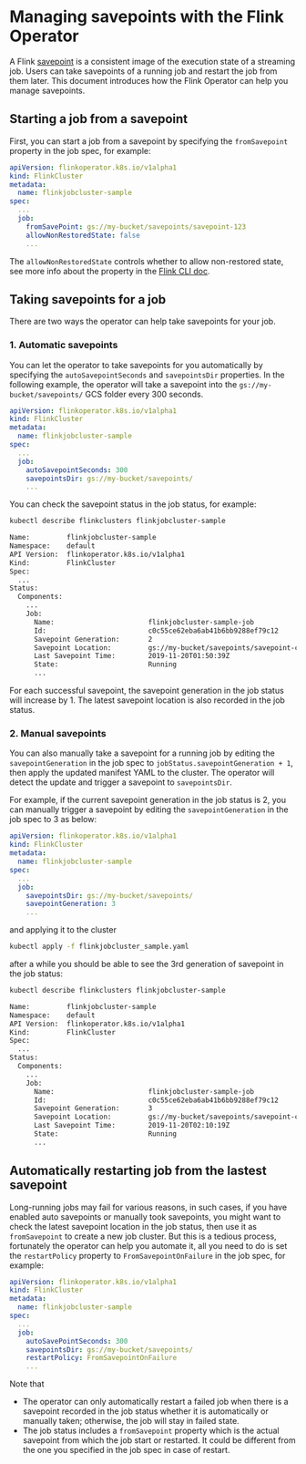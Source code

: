 # Managing savepoints with the Flink Operator

A Flink [savepoint](https://ci.apache.org/projects/flink/flink-docs-stable/ops/state/savepoints.html) is a consistent
image of the execution state of a streaming job. Users can take savepoints of a running job and restart the job from
them later. This document introduces how the Flink Operator can help you manage savepoints.

## Starting a job from a savepoint

First, you can start a job from a savepoint by specifying the `fromSavepoint` property in the job spec, for example:

```yaml
apiVersion: flinkoperator.k8s.io/v1alpha1
kind: FlinkCluster
metadata:
  name: flinkjobcluster-sample
spec:
  ...
  job:
    fromSavePoint: gs://my-bucket/savepoints/savepoint-123
    allowNonRestoredState: false
    ...
```

The `allowNonRestoredState` controls whether to allow non-restored state, see more info about the property in the
[Flink CLI doc](https://ci.apache.org/projects/flink/flink-docs-stable/ops/cli.html).

## Taking savepoints for a job

There are two ways the operator can help take savepoints for your job.

### 1. Automatic savepoints

You can let the operator to take savepoints for you automatically by specifying the `autoSavepointSeconds` and
`savepointsDir` properties. In the following example, the operator will take a savepoint into the
`gs://my-bucket/savepoints/` GCS folder every 300 seconds.

```yaml
apiVersion: flinkoperator.k8s.io/v1alpha1
kind: FlinkCluster
metadata:
  name: flinkjobcluster-sample
spec:
  ...
  job:
    autoSavepointSeconds: 300
    savepointsDir: gs://my-bucket/savepoints/
    ...
```

You can check the savepoint status in the job status, for example:

```bash
kubectl describe flinkclusters flinkjobcluster-sample

Name:         flinkjobcluster-sample
Namespace:    default
API Version:  flinkoperator.k8s.io/v1alpha1
Kind:         FlinkCluster
Spec:
  ...
Status:
  Components:
    ...
    Job:
      Name:                       flinkjobcluster-sample-job
      Id:                         c0c55ce62eba6ab41b6bb9288ef79c12
      Savepoint Generation:       2
      Savepoint Location:         gs://my-bucket/savepoints/savepoint-c0c55c-63ed75ba89c1
      Last Savepoint Time:        2019-11-20T01:50:39Z
      State:                      Running
      ...
```

For each successful savepoint, the savepoint generation in the job status will increase by 1. The latest savepoint
location is also recorded in the job status.

### 2. Manual savepoints

You can also manually take a savepoint for a running job by editing the `savepointGeneration` in the job spec to
`jobStatus.savepointGeneration + 1`, then apply the updated manifest YAML to the cluster. The operator will detect the
update and trigger a savepoint to `savepointsDir`.

For example, if the current savepoint generation in the job status is 2, you can manually trigger a savepoint by editing
the `savepointGeneration` in the job spec to 3 as below:

```yaml
apiVersion: flinkoperator.k8s.io/v1alpha1
kind: FlinkCluster
metadata:
  name: flinkjobcluster-sample
spec:
  ...
  job:
    savepointsDir: gs://my-bucket/savepoints/
    savepointGeneration: 3
    ...
```

and applying it to the cluster

```bash
kubectl apply -f flinkjobcluster_sample.yaml
```

after a while you should be able to see the 3rd generation of savepoint in the job status:

```bash
kubectl describe flinkclusters flinkjobcluster-sample

Name:         flinkjobcluster-sample
Namespace:    default
API Version:  flinkoperator.k8s.io/v1alpha1
Kind:         FlinkCluster
Spec:
  ...
Status:
  Components:
    ...
    Job:
      Name:                       flinkjobcluster-sample-job
      Id:                         c0c55ce62eba6ab41b6bb9288ef79c12
      Savepoint Generation:       3
      Savepoint Location:         gs://my-bucket/savepoints/savepoint-c0c55c-75ed63ba63b2
      Last Savepoint Time:        2019-11-20T02:10:19Z
      State:                      Running
      ...
```

## Automatically restarting job from the lastest savepoint

Long-running jobs may fail for various reasons, in such cases, if you have enabled auto savepoints or manually took
savepoints, you might want to check the latest savepoint location in the job status, then use it as `fromSavepoint` to
create a new job cluster. But this is a tedious process, fortunately the operator can help you automate it, all you need
to do is set the `restartPolicy` property to `FromSavepointOnFailure` in the job spec, for example:

```yaml
apiVersion: flinkoperator.k8s.io/v1alpha1
kind: FlinkCluster
metadata:
  name: flinkjobcluster-sample
spec:
  ...
  job:
    autoSavePointSeconds: 300
    savepointsDir: gs://my-bucket/savepoints/
    restartPolicy: FromSavepointOnFailure
    ...
```

Note that

* The operator can only automatically restart a failed job when there is a savepoint recorded in the job status whether
  it is automatically or  manually taken; otherwise, the job will stay in failed state.
* The job status includes a `fromSavepoint` property which is the actual savepoint from which the job start or
  restarted. It could be different from the one you specified in the job spec in case of restart.
